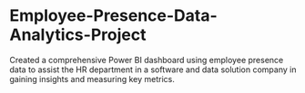 # Employee-Presence-Data-Analytics-Project
Created a comprehensive Power BI dashboard using employee presence data to assist the HR department in a software and data solution company in gaining insights and measuring key metrics.
